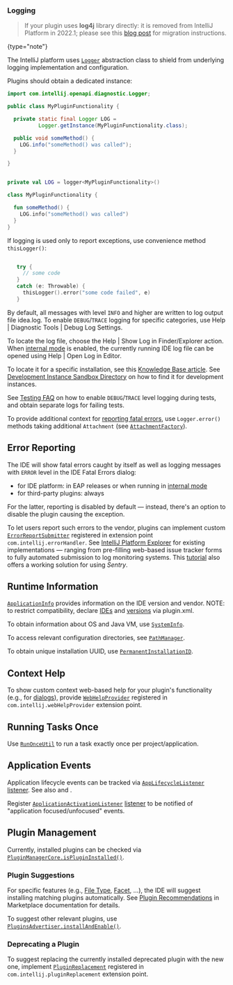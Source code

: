 [//]: # (title: IDE Infrastructure)

<!-- Copyright 2000-2022 JetBrains s.r.o. and other contributors. Use of this source code is governed by the Apache 2.0 license that can be found in the LICENSE file. -->

### Logging

> If your plugin uses **log4j** library directly: it is removed from IntelliJ Platform in 2022.1; please see this [blog post](https://blog.jetbrains.com/platform/2022/02/removing-log4j-from-the-intellij-platform/) for migration instructions.
>
{type="note"}

The IntelliJ platform uses [`Logger`](upsource:///platform/util/src/com/intellij/openapi/diagnostic/Logger.java) abstraction class to shield from underlying logging implementation and configuration.

Plugins should obtain a dedicated instance:

<tabs>
<tab title="Java">

```java
import com.intellij.openapi.diagnostic.Logger;

public class MyPluginFunctionality {

  private static final Logger LOG =
          Logger.getInstance(MyPluginFunctionality.class);

  public void someMethod() {
    LOG.info("someMethod() was called");
  }

}
```

</tab>

<tab title="Kotlin">

```kotlin

private val LOG = logger<MyPluginFunctionality>()

class MyPluginFunctionality {

  fun someMethod() {
    LOG.info("someMethod() was called")
  }
}

```

If logging is used only to report exceptions, use convenience method `thisLogger()`:

```kotlin

   try {
     // some code
   }
   catch (e: Throwable) {
     thisLogger().error("some code failed", e)
   }

```

</tab>
</tabs>

By default, all messages with level `INFO` and higher are written to log output file <path>idea.log</path>.
To enable `DEBUG`/`TRACE` logging for specific categories, use <menupath>Help | Diagnostic Tools | Debug Log Settings</menupath>.

To locate the log file, choose the <menupath>Help | Show Log in Finder/Explorer</menupath> action.
When [internal mode](enabling_internal.md) is enabled, the currently running IDE log file can be opened using <menupath>Help | Open Log in Editor</menupath>.

To locate it for a specific installation, see this [Knowledge Base article](https://intellij-support.jetbrains.com/hc/en-us/articles/206544519).
See [Development Instance Sandbox Directory](ide_development_instance.md#the-development-instance-sandbox-directory) on how to find it for development instances.

See [Testing FAQ](testing_faq.md) on how to enable `DEBUG`/`TRACE` level logging during tests, and obtain separate logs for failing tests.

To provide additional context for [reporting fatal errors](#error-reporting), use `Logger.error()` methods taking additional `Attachment` (see [`AttachmentFactory`](upsource:///platform/core-impl/src/com/intellij/diagnostic/AttachmentFactory.java)).

## Error Reporting

The IDE will show fatal errors caught by itself as well as logging messages with `ERROR` level in the <control>IDE Fatal Errors</control> dialog:
- for IDE platform: in EAP releases or when running in [internal mode](enabling_internal.md)
- for third-party plugins: always

For the latter, reporting is disabled by default — instead, there's an option to disable the plugin causing the exception.

To let users report such errors to the vendor, plugins can implement custom [`ErrorReportSubmitter`](upsource:///platform/platform-api/src/com/intellij/openapi/diagnostic/ErrorReportSubmitter.java) registered in extension point `com.intellij.errorHandler`.
See [IntelliJ Platform Explorer](https://jb.gg/ipe?extensions=com.intellij.errorHandler) for existing implementations — ranging from pre-filling web-based issue tracker forms to fully automated submission to log monitoring systems.
This [tutorial](https://www.plugin-dev.com/intellij/general/error-reporting/) also offers a working solution for using _Sentry_.

## Runtime Information

[`ApplicationInfo`](upsource:///platform/core-api/src/com/intellij/openapi/application/ApplicationInfo.java) provides information on the IDE version and vendor.
NOTE: to restrict compatibility, declare [IDEs](plugin_compatibility.md) and [versions](build_number_ranges.md) via <path>plugin.xml</path>.

To obtain information about OS and Java VM, use [`SystemInfo`](upsource:///platform/util/src/com/intellij/openapi/util/SystemInfo.java).

To access relevant configuration directories, see [`PathManager`](upsource:///platform/util/src/com/intellij/openapi/application/PathManager.java).

To obtain unique installation UUID, use [`PermanentInstallationID`](upsource:///platform/platform-impl/src/com/intellij/openapi/application/PermanentInstallationID.java).

## Context Help

To show custom context web-based help for your plugin's functionality (e.g., for [dialogs](dialog_wrapper.md)), provide [`WebHelpProvider`](upsource:///platform/platform-api/src/com/intellij/openapi/help/WebHelpProvider.java) registered in `com.intellij.webHelpProvider` extension point.

## Running Tasks Once

Use [`RunOnceUtil`](upsource:///platform/core-api/src/com/intellij/ide/util/RunOnceUtil.java) to run a task exactly once per project/application.

## Application Events

Application lifecycle events can be tracked via [`AppLifecycleListener`](upsource:///platform/platform-impl/src/com/intellij/ide/AppLifecycleListener.java) [listener](plugin_listeners.md).
See also [](plugin_components.md#application-startup) and [](plugin_components.md#project-and-application-close).

Register [`ApplicationActivationListener`](upsource:///platform/ide-core/src/com/intellij/openapi/application/ApplicationActivationListener.java) [listener](plugin_listeners.md) to be notified of "application focused/unfocused" events.

## Plugin Management

Currently, installed plugins can be checked via [`PluginManagerCore.isPluginInstalled()`](upsource:///platform/core-impl/src/com/intellij/ide/plugins/PluginManagerCore.java).

### Plugin Suggestions

For specific features (e.g., [File Type](registering_file_type.md), [Facet](facet.md), ...), the IDE will suggest installing matching plugins automatically.
See [Plugin Recommendations](https://plugins.jetbrains.com/docs/marketplace/intellij-plugin-recommendations.html) in Marketplace documentation for details.

To suggest other relevant plugins, use [`PluginsAdvertiser.installAndEnable()`](upsource:///platform/platform-impl/src/com/intellij/openapi/updateSettings/impl/pluginsAdvertisement/PluginsAdvertiser.kt).

### Deprecating a Plugin

To suggest replacing the currently installed deprecated plugin with the new one, implement [`PluginReplacement`](upsource:///platform/platform-api/src/com/intellij/ide/plugins/PluginReplacement.java) registered in `com.intellij.pluginReplacement` extension point.
